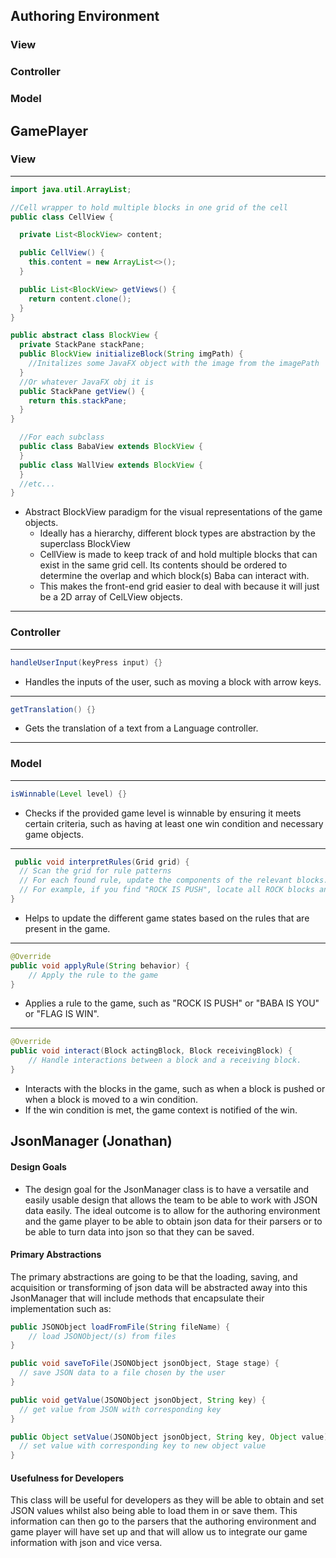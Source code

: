 
## Authoring Environment
### View

### Controller

### Model


## GamePlayer
### View

--- 

```java
import java.util.ArrayList;

//Cell wrapper to hold multiple blocks in one grid of the cell
public class CellView {

  private List<BlockView> content;

  public CellView() {
    this.content = new ArrayList<>();
  }

  public List<BlockView> getViews() {
    return content.clone();
  }
}

public abstract class BlockView {
  private StackPane stackPane;
  public BlockView initializeBlock(String imgPath) {
    //Initalizes some JavaFX object with the image from the imagePath
  }
  //Or whatever JavaFX obj it is
  public StackPane getView() {
    return this.stackPane;
  }
}

  //For each subclass
  public class BabaView extends BlockView {
  }
  public class WallView extends BlockView {
  }
  //etc...
}
```
- Abstract BlockView paradigm for the visual representations of the game objects.
  - Ideally has a hierarchy, different block types are abstraction by the superclass BlockView
  - CellView is made to keep track of and hold multiple blocks that can exist in the same grid cell. 
  Its contents should be ordered to determine the overlap and which block(s) Baba can interact with.
  - This makes the front-end grid easier to deal with because it will just be a 2D array of CelLView
  objects.
---  



### Controller

---
```java
handleUserInput(keyPress input) {}
```
- Handles the inputs of the user, such as moving a block with arrow keys.
---
```java
getTranslation() {}
```
- Gets the translation of a text from a Language controller.
---




### Model

---
```java 
isWinnable(Level level) {}
```
- Checks if the provided game level is winnable by ensuring it meets certain criteria, such as having at least one win condition and necessary game objects.
---
```java
 public void interpretRules(Grid grid) {
  // Scan the grid for rule patterns
  // For each found rule, update the components of the relevant blocks.
  // For example, if you find "ROCK IS PUSH", locate all ROCK blocks and add/update the Pushable component.
}
```
-  Helps to update the different game states based on the rules that are present in the game.
---
```java
@Override
public void applyRule(String behavior) {
    // Apply the rule to the game
}

```
- Applies a rule to the game, such as "ROCK IS PUSH" or "BABA IS YOU" or "FLAG IS WIN".
---
```java
@Override
public void interact(Block actingBlock, Block receivingBlock) {
    // Handle interactions between a block and a receiving block.
}
```
- Interacts with the blocks in the game, such as when a block is pushed or when a block is moved to a win condition.
- If the win condition is met, the game context is notified of the win.


## JsonManager (Jonathan)

#### Design Goals
* The design goal for the JsonManager class is to have a versatile and easily usable design that 
allows the team to be able to work with JSON data easily. The ideal outcome is to allow for the 
authoring environment and the game player to be able to obtain json data for their parsers or to 
be able to turn data into json so that they can be saved. 

#### Primary Abstractions
The primary abstractions are going to be that the loading, saving, and acquisition or transforming 
of json data will be abstracted away into this JsonManager that will include methods that
encapsulate their implementation such as:

```java
public JSONObject loadFromFile(String fileName) {
    // load JSONObject/(s) from files
}

public void saveToFile(JSONObject jsonObject, Stage stage) {
  // save JSON data to a file chosen by the user
}

public void getValue(JSONObject jsonObject, String key) {
  // get value from JSON with corresponding key
}

public Object setValue(JSONObject jsonObject, String key, Object value) {
  // set value with corresponding key to new object value
}
```

#### Usefulness for Developers

This class will be useful for developers as they will be able to 
obtain and set JSON values whilst also being able to load them in 
or save them. This information can then go to the parsers that 
the authoring environment and game player will have set up and that
will allow us to integrate our game information with json and 
vice versa. 